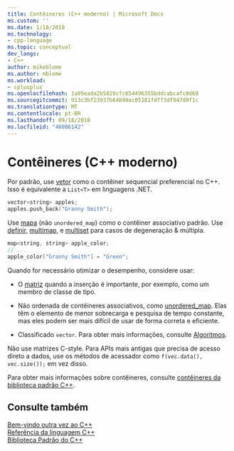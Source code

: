 ```yaml
---
title: Contêineres (C++ moderno) | Microsoft Docs
ms.custom: ''
ms.date: 1/18/2018
ms.technology:
- cpp-language
ms.topic: conceptual
dev_langs:
- C++
author: mikeblome
ms.author: mblome
ms.workload:
- cplusplus
ms.openlocfilehash: 1a05eada2b5828cfc654496355bddcabcafc8d60
ms.sourcegitcommit: 913c3bf23937b64b90ac05181fdff3df947d9f1c
ms.translationtype: MT
ms.contentlocale: pt-BR
ms.lasthandoff: 09/18/2018
ms.locfileid: "46086142"
---
```

# <a name="containers-modern-c"></a>Contêineres (C++ moderno)

Por padrão, use [vetor](../standard-library/vector-class.md) como o contêiner sequencial preferencial no C++. Isso é equivalente a `List<T>` em linguagens .NET.

```cpp
vector<string> apples;
apples.push_back("Granny Smith");
```

Use [mapa](../standard-library/map-class.md) (não `unordered_map`) como o contêiner associativo padrão. Use [definir](../standard-library/set-class.md), [multimap](../standard-library/multimap-class.md), e [multiset](../standard-library/multiset-class.md) para casos de degeneração & múltipla.

```cpp
map<string, string> apple_color;
// ...
apple_color["Granny Smith"] = "Green";
```

Quando for necessário otimizar o desempenho, considere usar:

- O [matriz](../standard-library/array-class-stl.md) quando a inserção é importante, por exemplo, como um membro de classe de tipo.

- Não ordenada de contêineres associativos, como [unordered_map](../standard-library/unordered-map-class.md). Elas têm o elemento de menor sobrecarga e pesquisa de tempo constante, mas eles podem ser mais difícil de usar de forma correta e eficiente.

- Classificado `vector`. Para obter mais informações, consulte [Algoritmos](../cpp/algorithms-modern-cpp.md).

Não use matrizes C-style. Para APIs mais antigas que precisa de acesso direto a dados, use os métodos de acessador como `f(vec.data(), vec.size());` em vez disso.

Para obter mais informações sobre contêineres, consulte [contêineres da biblioteca padrão C++](../standard-library/stl-containers.md).

## <a name="see-also"></a>Consulte também

[Bem-vindo outra vez ao C++](../cpp/welcome-back-to-cpp-modern-cpp.md)<br/>
[Referência da linguagem C++](../cpp/cpp-language-reference.md)<br/>
[Biblioteca Padrão do C++](../standard-library/cpp-standard-library-reference.md)